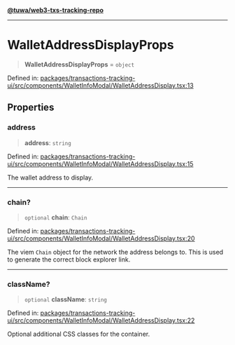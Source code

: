 [**@tuwa/web3-txs-tracking-repo**](../../../README.md)

***

# WalletAddressDisplayProps

> **WalletAddressDisplayProps** = `object`

Defined in: [packages/transactions-tracking-ui/src/components/WalletInfoModal/WalletAddressDisplay.tsx:13](https://github.com/TuwaIO/web3-transactions-tracking/blob/1c531e3315ee04126f921b4f2611e5bf6a27395e/packages/transactions-tracking-ui/src/components/WalletInfoModal/WalletAddressDisplay.tsx#L13)

## Properties

### address

> **address**: `string`

Defined in: [packages/transactions-tracking-ui/src/components/WalletInfoModal/WalletAddressDisplay.tsx:15](https://github.com/TuwaIO/web3-transactions-tracking/blob/1c531e3315ee04126f921b4f2611e5bf6a27395e/packages/transactions-tracking-ui/src/components/WalletInfoModal/WalletAddressDisplay.tsx#L15)

The wallet address to display.

***

### chain?

> `optional` **chain**: `Chain`

Defined in: [packages/transactions-tracking-ui/src/components/WalletInfoModal/WalletAddressDisplay.tsx:20](https://github.com/TuwaIO/web3-transactions-tracking/blob/1c531e3315ee04126f921b4f2611e5bf6a27395e/packages/transactions-tracking-ui/src/components/WalletInfoModal/WalletAddressDisplay.tsx#L20)

The viem `Chain` object for the network the address belongs to.
This is used to generate the correct block explorer link.

***

### className?

> `optional` **className**: `string`

Defined in: [packages/transactions-tracking-ui/src/components/WalletInfoModal/WalletAddressDisplay.tsx:22](https://github.com/TuwaIO/web3-transactions-tracking/blob/1c531e3315ee04126f921b4f2611e5bf6a27395e/packages/transactions-tracking-ui/src/components/WalletInfoModal/WalletAddressDisplay.tsx#L22)

Optional additional CSS classes for the container.
